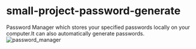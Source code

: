 # small-project-password-generate
Password Manager which stores your specified passwords locally on your computer.It can also automatically generate passwords.
![password_manager](https://user-images.githubusercontent.com/112349669/187742138-21d748ce-91ff-4a8d-bcc2-c326e17b1566.gif)
